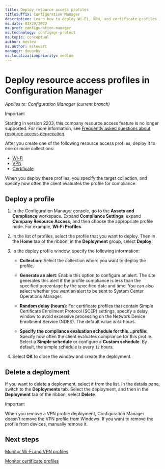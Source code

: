 ```yaml
---
title: Deploy resource access profiles
titleSuffix: Configuration Manager
description: Learn how to deploy Wi-Fi, VPN, and certificate profiles in Configuration Manager.
ms.date: 03/29/2022
ms.prod: configuration-manager
ms.technology: configmgr-protect
ms.topic: conceptual
author: mestew
ms.author: mstewart
manager: dougeby
ms.localizationpriority: medium
---
```


# Deploy resource access profiles in Configuration Manager

*Applies to: Configuration Manager (current branch)*

> [!IMPORTANT]
> Starting in version 2203, this company resource access feature is no longer supported.<!-- 9315387 --> For more information, see [Frequently asked questions about resource access deprecation](../plan-design/resource-access-deprecation-faq.yml).

After you create one of the following resource access profiles, deploy it to one or more collections:

- [Wi-Fi](create-wifi-profiles.md)
- [VPN](create-vpn-profiles.md)
- [Certificate](create-certificate-profiles.md)

When you deploy these profiles, you specify the target collection, and specify how often the client evaluates the profile for compliance.  

## Deploy a profile

1. In the Configuration Manager console, go to the **Assets and Compliance** workspace. Expand **Compliance Settings**, expand **Company Resource Access**, and then choose the appropriate profile node. For example, **Wi-Fi Profiles**.

1. In the list of profiles, select the profile that you want to deploy. Then in the **Home** tab of the ribbon, in the **Deployment** group, select **Deploy**.  

1. In the deploy profile window, specify the following information:  

    - **Collection**: Select the collection where you want to deploy the profile.

    - **Generate an alert**: Enable this option to configure an alert. The site generates this alert if the profile compliance is less than the specified percentage by the specified date and time. You can also select whether you want an alert to be sent to System Center Operations Manager.

    - **Random delay (hours)**: For certificate profiles that contain Simple Certificate Enrollment Protocol (SCEP) settings, specify a delay window to avoid excessive processing on the Network Device Enrollment Service (NDES). The default value is `64` hours.  

    - **Specify the compliance evaluation schedule for this...profile**: Specify how often the client evaluates compliance for this profile. Select a **Simple schedule** or configure a **Custom schedule**. By default, the simple schedule is every `12` hours.

1. Select **OK** to close the window and create the deployment.

## Delete a deployment

If you want to delete a deployment, select it from the list. In the details pane, switch to the **Deployments** tab. Select the deployment, and then in the **Deployment** tab of the ribbon, select **Delete**.

> [!IMPORTANT]
> When you remove a VPN profile deployment, Configuration Manager doesn't remove the VPN profile from Windows. If you want to remove the profile from devices, manually remove it.

## Next steps

[Monitor Wi-Fi and VPN profiles](monitor-wifi-email-vpn-profiles.md)

[Monitor certificate profiles](monitor-certificate-profiles.md)
